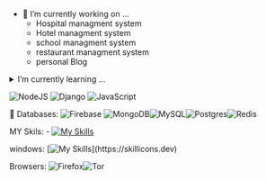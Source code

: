 - 🔭 I’m currently working on ...
    - Hospital managment system
    - Hotel managment system
    - school  managment system
    - restaurant managment system
    - personal Blog
    

<details>
<summary>I’m currently learning ...</summary>

| Rank | Languages |
|-----:|-----------|
|     1| ![Python](https://img.shields.io/badge/python-3670A0?style=for-the-badge&logo=python&logoColor=ffdd54) |
|     2| ![Dart](https://img.shields.io/badge/dart-%230175C2.svg?style=for-the-badge&logo=dart&logoColor=white)    |
|     3|![Flutter](https://img.shields.io/badge/Flutter-%2302569B.svg?style=for-the-badge&logo=Flutter&logoColor=white)    |

</details>

![NodeJS](https://img.shields.io/badge/node.js-6DA55F?style=for-the-badge&logo=node.js&logoColor=white) ![Django](https://img.shields.io/badge/django-%23092E20.svg?style=for-the-badge&logo=django&logoColor=white) ![JavaScript](https://img.shields.io/badge/javascript-%23323330.svg?style=for-the-badge&logo=javascript&logoColor=%23F7DF1E)



👯 Databases:
![Firebase](https://img.shields.io/badge/firebase-a08021?style=for-the-badge&logo=firebase&logoColor=ffcd34) ![MongoDB](https://img.shields.io/badge/MongoDB-%234ea94b.svg?style=for-the-badge&logo=mongodb&logoColor=white)![MySQL](https://img.shields.io/badge/mysql-4479A1.svg?style=for-the-badge&logo=mysql&logoColor=white)![Postgres](https://img.shields.io/badge/postgres-%23316192.svg?style=for-the-badge&logo=postgresql&logoColor=white)![Redis](https://img.shields.io/badge/redis-%23DD0031.svg?style=for-the-badge&logo=redis&logoColor=white)



MY Skils:
    - [![My Skills](https://skillicons.dev/icons?i=js,html,css,anaconda,cs,dart,django,docker,firebase,bootstrap,androidstudio)](https://skillicons.dev)


windows:
[![My Skills](https://skillicons.dev/icons?i=arch,kali,windows,linux,)](https://skillicons.dev)



Browsers:
![Firefox](https://img.shields.io/badge/Firefox-FF7139?style=for-the-badge&logo=Firefox-Browser&logoColor=white)![Tor](https://img.shields.io/badge/Tor-7D4698?style=for-the-badge&logo=Tor-Browser&logoColor=white)

